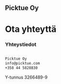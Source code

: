 ## Picktue Oy




# Ota yhteyttä




### Yhteystiedot

```markdown

Picktue Oy
info@picktue.com
+358 44 5828830


```

Y-tunnus 3266489-9






